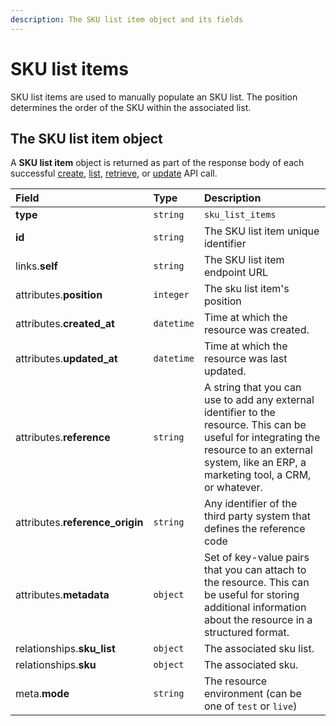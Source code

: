 ```yaml
---
description: The SKU list item object and its fields
---
```


# SKU list items

SKU list items are used to manually populate an SKU list. The position determines the order of the SKU within the associated list.

## The SKU list item object

A **SKU list item** object is returned as part of the response body of each successful [create](https://docs.commercelayer.io/api/resources/sku_list_items/create_sku_list_item), [list](https://docs.commercelayer.io/api/resources/sku_list_items/list_sku_list_items), [retrieve](https://docs.commercelayer.io/api/resources/sku_list_items/retrieve_sku_list_item), or [update](https://docs.commercelayer.io/api/resources/sku_list_items/update_sku_list_item) API call.

| Field | Type | Description |
| :--- | :--- | :--- |
| **type** | `string` | `sku_list_items` |
| **id** | `string` | The SKU list item unique identifier |
| links.**self** | `string` | The SKU list item endpoint URL |
| attributes.**position** | `integer` | The sku list item's position |
| attributes.**created\_at** | `datetime` | Time at which the resource was created. |
| attributes.**updated\_at** | `datetime` | Time at which the resource was last updated. |
| attributes.**reference** | `string` | A string that you can use to add any external identifier to the resource. This can be useful for integrating the resource to an external system, like an ERP, a marketing tool, a CRM, or whatever. |
| attributes.**reference\_origin** | `string` | Any identifier of the third party system that defines the reference code |
| attributes.**metadata** | `object` | Set of key-value pairs that you can attach to the resource. This can be useful for storing additional information about the resource in a structured format. |
| relationships.**sku\_list** | `object` | The associated sku list. |
| relationships.**sku** | `object` | The associated sku. |
| meta.**mode** | `string` | The resource environment \(can be one of `test` or `live`\) |

